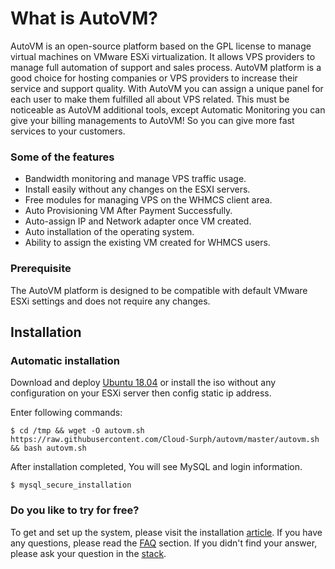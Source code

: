 # What is AutoVM?

AutoVM is an open-source platform based on the GPL license to manage virtual machines on VMware ESXi virtualization. It allows VPS providers to manage full automation of support and sales process. AutoVM platform is a good choice for hosting companies or VPS providers to increase their service and support quality.
With AutoVM you can assign a unique panel for each user to make them fulfilled all about VPS related. This must be noticeable as AutoVM additional tools, except Automatic Monitoring you can give your billing managements to AutoVM! So you can give more fast services to your customers.

### Some of the features

* Bandwidth monitoring and manage VPS traffic usage.
* Install easily without any changes on the ESXI servers.
* Free modules for managing VPS on the WHMCS client area.
* Auto Provisioning VM After Payment Successfully.
* Auto-assign IP and Network adapter once VM created.
* Auto installation of the operating system.
* Ability to assign the existing VM created for WHMCS users.

### Prerequisite

The AutoVM platform is designed to be compatible with default VMware ESXi settings and does not require any changes.

## Installation
### Automatic installation
Download and deploy [Ubuntu 18.04](http://file.autovm.net/vmware/templates/ubuntu_18.04_64.ova) or install the iso without any configuration on your ESXi server then config static ip address.

Enter following commands:

```shell
$ cd /tmp && wget -O autovm.sh https://raw.githubusercontent.com/Cloud-Surph/autovm/master/autovm.sh && bash autovm.sh
```
After installation completed, You will see MySQL and login information.

```shell
$ mysql_secure_installation
```

### Do you like to try for free?

To get and set up the system, please visit the installation [article](https://wiki.autovm.net/index.php/Installation). If you have any questions, please read the [FAQ](https://wiki.autovm.net/index.php/FAQs) section. If you didn't find your answer, please ask your question in the [stack](http://stack.autovm.net).
